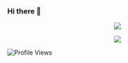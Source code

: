 ### Hi there 👋

<p align="center">
<img src="https://github-readme-stats.vercel.app/api?username=dmitryershov0&show_icons=true&&theme=tokyonight" />
</p>

<p align="center">
<img src="https://github-readme-stats.vercel.app/api/top-langs/?username=dmitryershov0&theme=tokyonight" />
</p>

![Profile Views](https://hits.seeyoufarm.com/api/count/incr/badge.svg?url=https://github.com/dmitryershov0/&title=Profile%20Views)

<!--
**dmitryershov0/dmitryershov0** is a ✨ _special_ ✨ repository because its `README.md` (this file) appears on your GitHub profile.

Here are some ideas to get you started:

- 🔭 I’m currently working on ...
- 🌱 I’m currently learning ...
- 👯 I’m looking to collaborate on ...
- 🤔 I’m looking for help with ...
- 💬 Ask me about ...
- 📫 How to reach me: ...
- 😄 Pronouns: ...
- ⚡ Fun fact: ...
-->
